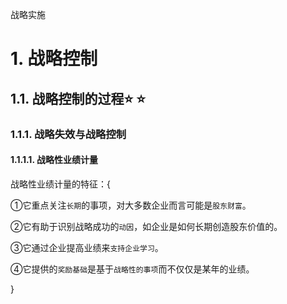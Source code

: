 战略实施

# 1. 战略控制

## 1.1. 战略控制的过程:star: :star: 

### 1.1.1. 战略失效与战略控制

#### 1.1.1.1. 战略性业绩计量

战略性业绩计量的特征：{

①它重点关注`长期`的事项，对大多数企业而言可能是`股东财富`。

②它有助于识别战略成功的`动因`，如企业是如何长期创造股东价值的。

③它通过企业提高业绩来`支持企业学习`。

④它提供的`奖励基础`是基于`战略性的事项`而不仅仅是某年的业绩。

}
